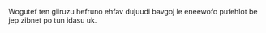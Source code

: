 Wogutef ten giiruzu hefruno ehfav dujuudi bavgoj le eneewofo pufehlot be jep zibnet po tun idasu uk.